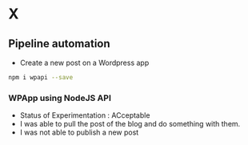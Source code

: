 # X

## Pipeline automation
* Create a new post on a Wordpress app

```sh
npm i wpapi --save
```



### WPApp using NodeJS API
* Status of Experimentation : ACceptable
* I was able to pull the post of the blog and do something with them.
* I was not able to publish a new post


